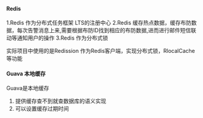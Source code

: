 #### Redis
1.Redis 作为分布式任务框架 LTS的注册中心
2.Redis 缓存热点数据，缓存布防数据，每次告警消息上来,需要根据布防ID找到相应的布防数据,进而进行邮件短信联动等通知用户的操作
3.Redis 作为分布式锁

实际项目中使用的是Redission 作为Redis客户端，实现分布式锁，RlocalCache等功能


#### Guava 本地缓存
Guava是本地缓存
1. 提供缓存查不到就查数据库的语义实现
2. 可以设置缓存过期时间
